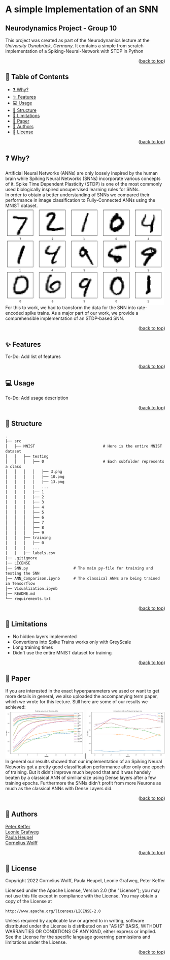 # A simple Implementation of an SNN
## Neurodynamics Project - Group 10
This project was created as part of the Neurodynamics lecture at the _University Osnabrück, Germany_. It contains a simple from scratch implementation of a Spiking-Neural-Network with STDP in Python
<p align="right">(<a href="#top">back to top</a>)</p>

## 📖 Table of Contents
  - [❓ Why?](#-why)
  - [✨ Features](#-features)
  - [💻 Usage](#-usage)
  - [💾 Structure](#-structure)
  - [🚫 Limitations](#-limitations)
  - [📃 Paper](#-paper)
  - [📝 Authors](#-authors)
  - [📎 License](#-license)
  <p align="right">(<a href="#top">back to top</a>)</p>

## ❓ Why?
Artificial Neural Networks (ANNs) are only loosely inspired by the human brain while Spiking Neural Networks (SNNs) incorporate various concepts of it.
Spike Time Dependent Plasticity (STDP) is one of the most commonly used biologically inspired unsupervised learning rules for SNNs.<br/>
In order to obtain a better understanding of SNNs we compared their performance in image classification to Fully-Connected ANNs using the MNIST dataset. <br /> 
<img src="Images/MNISTDatasetSample.JPG" alt="MNIST Example Images" align="middle" width="500" /> <br /> 
For this to work, we had to transform the data for the SNN into rate-encoded spike trains.
As a major part of our work, we provide a comprehensible implementation of an STDP-based SNN.
<p align="right">(<a href="#top">back to top</a>)</p>

## ✨ Features
To-Do: Add list of features
<p align="right">(<a href="#top">back to top</a>)</p>

## 💻 Usage
To-Do: Add usage description
<p align="right">(<a href="#top">back to top</a>)</p>

## 💾 Structure
<!-- Project Structure -->

    .
    ├── src                    
    │   ├── MNIST                              # Here is the entire MNIST dataset          
    │   │   ├── testing
    │   │   │   ├── 0                          # Each subfolder represents a class
    │   │   │   │   ├── 3.png
    │   │   │   │   ├── 10.png
    │   │   │   │   ├── 13.png
    │   │   │   │   ...
    │   │   │   ├── 1
    │   │   │   ├── 2
    │   │   │   ├── 3
    │   │   │   ├── 4
    │   │   │   ├── 5
    │   │   │   ├── 6
    │   │   │   ├── 7
    │   │   │   ├── 8
    │   │   │   ├── 9
    │   │   ├── training
    │   │   │   ├── 0
    │   │   │   ...
    │   │   ├── labels.csv
    │── .gitignore
    │── LICENSE
    │── SNN.py                    # The main py-file for training and testing the SNN
    │── ANN_Comparison.ipynb      # The classical ANNs are being trained in Tensorflow
    │── Visualization.ipynb
    │── README.md
    └── requirements.txt
<p align="right">(<a href="#top">back to top</a>)</p>

## 🚫 Limitations
- No hidden layers implemented
- Convertions into Spike Trains works only with GreyScale
- Long training times
- Didn't use the entire MNIST dataset for training
<p align="right">(<a href="#top">back to top</a>)</p>

## 📃 Paper
If you are interested in the exact hyperparameters we used or want to get more details in general, we also uploaded the accompanying term paper, which we wrote for this lecture. Still here are some of our results we achieved:<br/>
<img src="Images/ClassicalANNComparison.png" alt="drawing" width="49%" /> |<img src="Images/SNN_Comparison.png" alt="drawing" width="49%" /><br/>
In general our results showed that our implementation of an Spiking Neural Networks got a pretty good classification performance after only one epoch of training. But it didn't improve much beyond that and it was handely beaten by a classical ANN of similiar size using Dense layers after a few training epochs. Furthermore the SNNs didn't profit from more Neurons as much as the classical ANNs with Dense Layers did.
<p align="right">(<a href="#top">back to top</a>)</p>

## 📝 Authors
[Peter Keffer](pkeffer@uos.de)<br/>
[Leonie Grafweg](grafweg@uos.de)<br/>
[Paula Heupel](pheupel@uos.de)<br/>
[Cornelius Wolff](cowolff@uos.de)<br/>
<p align="right">(<a href="#top">back to top</a>)</p>

## 📎 License
Copyright 2022 Cornelius Wolff, Paula Heupel, Leonie Grafweg, Peter Keffer

Licensed under the Apache License, Version 2.0 (the "License");
you may not use this file except in compliance with the License.
You may obtain a copy of the License at

    http://www.apache.org/licenses/LICENSE-2.0

Unless required by applicable law or agreed to in writing, software
distributed under the License is distributed on an "AS IS" BASIS,
WITHOUT WARRANTIES OR CONDITIONS OF ANY KIND, either express or implied.
See the License for the specific language governing permissions and
limitations under the License.
<p align="right">(<a href="#top">back to top</a>)</p>

